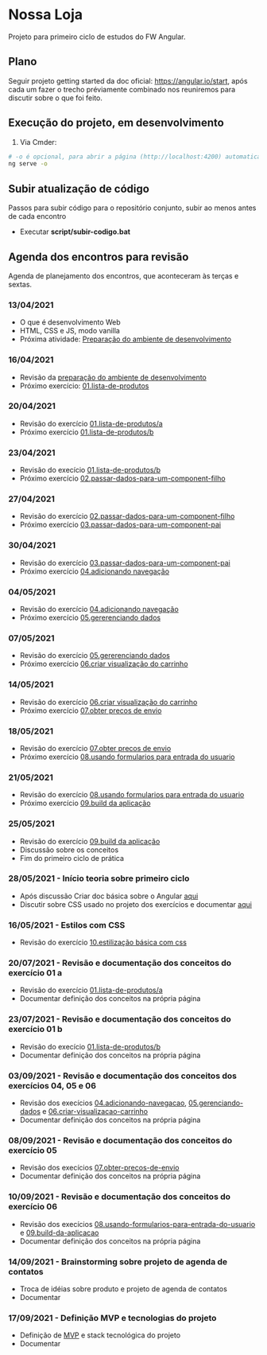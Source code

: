 # Nossa Loja

Projeto para primeiro ciclo de estudos do FW Angular.  

## Plano

Seguir projeto getting started da doc oficial: https://angular.io/start, após cada um fazer o trecho préviamente combinado nos reuniremos para discutir sobre o que foi feito.  

## Execução do projeto, em desenvolvimento

1. Via Cmder:

```sh
# -o é opcional, para abrir a página (http://localhost:4200) automaticamente
ng serve -o
```

## Subir atualização de código

Passos para subir código para o repositório conjunto, subir ao menos antes de cada encontro

- Executar **script/subir-codigo.bat**

## Agenda dos encontros para revisão

Agenda de planejamento dos encontros, que aconteceram às terças e sextas.  

### 13/04/2021

- O que é desenvolvimento Web
- HTML, CSS e JS, modo vanilla
- Próxima atividade: [Preparação do ambiente de desenvolvimento](https://github.com/IuryTouho/Nossa-Loja/wiki/0.preparacao-ambiente)

### 16/04/2021

- Revisão da [preparação do ambiente de desenvolvimento](https://github.com/IuryTouho/Nossa-Loja/wiki/0.preparacao-ambiente)
- Próximo exercício: [01.lista-de-produtos](https://github.com/IuryTouho/Nossa-Loja/wiki/exercicios/01.lista-de-produtos#a-at%C3%A9-passo-3)

### 20/04/2021

- Revisão do exercício [01.lista-de-produtos/a](https://github.com/IuryTouho/Nossa-Loja/wiki/exercicios/01.lista-de-produtos#a-at%C3%A9-passo-3)
- Próximo exercício [01.lista-de-produtos/b](https://github.com/IuryTouho/Nossa-Loja/wiki/exercicios/01.lista-de-produtos#b-passo-4-ao-7)

### 23/04/2021

- Revisão do execício [01.lista-de-produtos/b](https://github.com/IuryTouho/Nossa-Loja/wiki/exercicios/01.lista-de-produtos#b-passo-4-ao-7)
- Próximo exercício [02.passar-dados-para-um-component-filho](https://github.com/IuryTouho/Nossa-Loja/wiki/exercicios/02.passar-dados-para-componente-filho)

### 27/04/2021

- Revisão do exercício [02.passar-dados-para-um-component-filho](https://github.com/IuryTouho/Nossa-Loja/wiki/exercicios/02.passar-dados-para-componente-filho)
- Próximo exercício [03.passar-dados-para-um-component-pai](https://github.com/IuryTouho/Nossa-Loja/wiki/exercicios/03.passar-dados-para-componente-pai)

### 30/04/2021

- Revisão do exercício [03.passar-dados-para-um-component-pai](https://github.com/IuryTouho/Nossa-Loja/wiki/exercicios/03.passar-dados-para-componente-pai)
- Próximo exercício [04.adicionando navegação](https://github.com/IuryTouho/Nossa-Loja/wiki/exercicios/04.adicionando-navegacao)

### 04/05/2021

- Revisão do exercício [04.adicionando navegação](https://github.com/IuryTouho/Nossa-Loja/wiki/exercicios/04.adicionando-navegacao)
- Próximo exercício [05.gererenciando dados](https://github.com/IuryTouho/Nossa-Loja/wiki/exercicios/05.gerenciando-dados)

### 07/05/2021

- Revisão do exercício [05.gererenciando dados](https://github.com/IuryTouho/Nossa-Loja/wiki/exercicios/05.gerenciando-dados)
- Próximo exercício [06.criar visualização do carrinho](https://github.com/IuryTouho/Nossa-Loja/wiki/exercicios/06.criar-visualizacao-carrinho)

### 14/05/2021

- Revisão do exercício [06.criar visualização do carrinho](https://github.com/IuryTouho/Nossa-Loja/wiki/exercicios/06.criar-visualizacao-carrinho)
- Próximo exercício [07.obter precos de envio](https://github.com/IuryTouho/Nossa-Loja/wiki/exercicios/07.obter-precos-de-envio)

### 18/05/2021

- Revisão do exercício [07.obter precos de envio](https://github.com/IuryTouho/Nossa-Loja/wiki/exercicios/07.obter-precos-de-envio)
- Próximo exercício [08.usando formularios para entrada do usuario](https://github.com/IuryTouho/Nossa-Loja/wiki/exercicios/08.usando-formularios-para-entrada-do-usuario)

### 21/05/2021

- Revisão do exercício [08.usando formularios para entrada do usuario](https://github.com/IuryTouho/Nossa-Loja/wiki/exercicios/08.usando-formularios-para-entrada-do-usuario)
- Próximo exercício [09.build da aplicação](https://github.com/IuryTouho/Nossa-Loja/wiki/exercicios/09.build-da-aplicacao)

### 25/05/2021

- Revisão do exercício [09.build da aplicação](https://github.com/IuryTouho/Nossa-Loja/wiki/exercicios/09.build-da-aplicacao)
- Discussão sobre os conceitos
- Fim do primeiro ciclo de prática

### 28/05/2021 - Início teoria sobre primeiro ciclo

- Após discussão Criar doc básica sobre o Angular [aqui](https://github.com/IuryTouho/Nossa-Loja/wiki/home)
- Discutir sobre CSS usado no projeto dos exercícios e documentar [aqui](https://github.com/IuryTouho/Nossa-Loja/wiki/estilos)

### 16/05/2021 - Estilos com CSS

- Revisão do exercício [10.estilização básica com css](https://github.com/IuryTouho/Nossa-Loja/wiki/exercicios/10.estilizacao-basica-com-css)

### 20/07/2021 - Revisão e documentação dos conceitos do exercício 01 a
- Revisão do exercício [01.lista-de-produtos/a](https://github.com/IuryTouho/Nossa-Loja/wiki/exercicios/01.lista-de-produtos#a-at%C3%A9-passo-3)
- Documentar definição dos conceitos na própria página


### 23/07/2021 - Revisão e documentação dos conceitos do exercício 01 b
- Revisão do execício [01.lista-de-produtos/b](https://github.com/IuryTouho/Nossa-Loja/wiki/exercicios/01.lista-de-produtos#b-passo-4-ao-7)
- Documentar definição dos conceitos na própria página

### 03/09/2021 - Revisão e documentação dos conceitos dos exercícios 04, 05 e 06

- Revisão dos execícios [04.adicionando-navegacao](https://github.com/IuryTouho/Nossa-Loja/wiki/exercicios/04.adicionando-navegacao), [05.gerenciando-dados](https://github.com/IuryTouho/Nossa-Loja/wiki/exercicios/05.gerenciando-dados) e [06.criar-visualizacao-carrinho](https://github.com/IuryTouho/Nossa-Loja/wiki/exercicios/06.criar-visualizacao-carrinho)
- Documentar definição dos conceitos na própria página

### 08/09/2021 - Revisão e documentação dos conceitos do exercício 05

- Revisão dos execícios [07.obter-precos-de-envio](https://github.com/IuryTouho/Nossa-Loja/wiki/exercicios/07.obter-precos-de-envio)
- Documentar definição dos conceitos na própria página

### 10/09/2021 - Revisão e documentação dos conceitos do exercício 06

- Revisão dos execícios [08.usando-formularios-para-entrada-do-usuario](https://github.com/IuryTouho/Nossa-Loja/wiki/exercicios/08.usando-formularios-para-entrada-do-usuario) e [09.build-da-aplicacao](https://github.com/IuryTouho/Nossa-Loja/wiki/exercicios/09.build-da-aplicacao)
- Documentar definição dos conceitos na própria página

### 14/09/2021 - Brainstorming sobre projeto de agenda de contatos

- Troca de idéias sobre produto e projeto de agenda de contatos
- Documentar

### 17/09/2021 - Definição MVP e tecnologias do projeto

- Definição de [MVP](https://pt.wikipedia.org/wiki/Produto_vi%C3%A1vel_m%C3%ADnimo) e stack tecnológica do projeto
- Documentar
